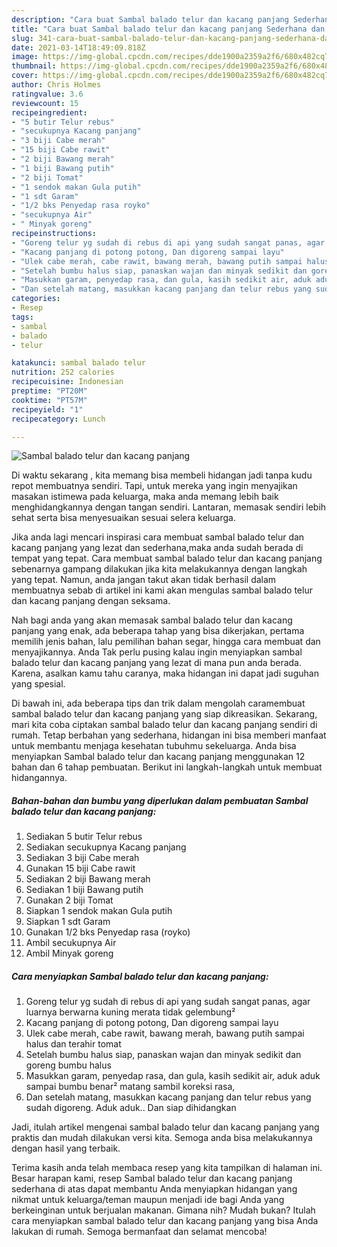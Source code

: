 ```yaml
---
description: "Cara buat Sambal balado telur dan kacang panjang Sederhana dan Mudah Dibuat"
title: "Cara buat Sambal balado telur dan kacang panjang Sederhana dan Mudah Dibuat"
slug: 341-cara-buat-sambal-balado-telur-dan-kacang-panjang-sederhana-dan-mudah-dibuat
date: 2021-03-14T18:49:09.818Z
image: https://img-global.cpcdn.com/recipes/dde1900a2359a2f6/680x482cq70/sambal-balado-telur-dan-kacang-panjang-foto-resep-utama.jpg
thumbnail: https://img-global.cpcdn.com/recipes/dde1900a2359a2f6/680x482cq70/sambal-balado-telur-dan-kacang-panjang-foto-resep-utama.jpg
cover: https://img-global.cpcdn.com/recipes/dde1900a2359a2f6/680x482cq70/sambal-balado-telur-dan-kacang-panjang-foto-resep-utama.jpg
author: Chris Holmes
ratingvalue: 3.6
reviewcount: 15
recipeingredient:
- "5 butir Telur rebus"
- "secukupnya Kacang panjang"
- "3 biji Cabe merah"
- "15 biji Cabe rawit"
- "2 biji Bawang merah"
- "1 biji Bawang putih"
- "2 biji Tomat"
- "1 sendok makan Gula putih"
- "1 sdt Garam"
- "1/2 bks Penyedap rasa royko"
- "secukupnya Air"
- " Minyak goreng"
recipeinstructions:
- "Goreng telur yg sudah di rebus di api yang sudah sangat panas, agar luarnya berwarna kuning merata tidak gelembung²"
- "Kacang panjang di potong potong, Dan digoreng sampai layu"
- "Ulek cabe merah, cabe rawit, bawang merah, bawang putih sampai halus dan terahir tomat"
- "Setelah bumbu halus siap, panaskan wajan dan minyak sedikit dan goreng bumbu halus"
- "Masukkan garam, penyedap rasa, dan gula, kasih sedikit air, aduk aduk sampai bumbu benar² matang sambil koreksi rasa,"
- "Dan setelah matang, masukkan kacang panjang dan telur rebus yang sudah digoreng. Aduk aduk.. Dan siap dihidangkan"
categories:
- Resep
tags:
- sambal
- balado
- telur

katakunci: sambal balado telur 
nutrition: 252 calories
recipecuisine: Indonesian
preptime: "PT20M"
cooktime: "PT57M"
recipeyield: "1"
recipecategory: Lunch

---
```



![Sambal balado telur dan kacang panjang](https://img-global.cpcdn.com/recipes/dde1900a2359a2f6/680x482cq70/sambal-balado-telur-dan-kacang-panjang-foto-resep-utama.jpg)

Di waktu  sekarang , kita memang bisa membeli hidangan jadi tanpa kudu repot membuatnya sendiri. Tapi, untuk mereka yang ingin menyajikan masakan istimewa pada keluarga, maka anda memang lebih baik menghidangkannya dengan tangan sendiri. Lantaran, memasak sendiri lebih sehat serta bisa menyesuaikan sesuai selera keluarga.

Jika anda lagi mencari inspirasi cara membuat sambal balado telur dan kacang panjang yang lezat dan sederhana,maka anda sudah berada di tempat yang tepat. Cara membuat sambal balado telur dan kacang panjang  sebenarnya gampang dilakukan jika kita melakukannya dengan langkah yang tepat. Namun, anda jangan takut akan tidak berhasil dalam membuatnya 
sebab di artikel ini kami akan mengulas sambal balado telur dan kacang panjang dengan seksama.  



Nah bagi anda yang akan memasak sambal balado telur dan kacang panjang yang enak, ada beberapa tahap yang bisa dikerjakan, pertama memilih jenis bahan, lalu pemilihan bahan segar, hingga cara membuat dan menyajikannya. Anda Tak perlu pusing kalau ingin menyiapkan sambal balado telur dan kacang panjang yang lezat di mana pun anda berada. Karena, asalkan kamu  tahu caranya, maka hidangan ini dapat jadi suguhan yang spesial.

Di bawah ini, ada beberapa tips dan trik dalam mengolah caramembuat sambal balado telur dan kacang panjang yang siap dikreasikan. Sekarang, mari kita coba ciptakan sambal balado telur dan kacang panjang sendiri di rumah. Tetap berbahan yang sederhana, hidangan ini bisa memberi manfaat untuk membantu menjaga kesehatan tubuhmu sekeluarga. Anda bisa menyiapkan Sambal balado telur dan kacang panjang menggunakan 12 bahan dan 6 tahap pembuatan. Berikut ini langkah-langkah untuk membuat hidangannya.

<!--inarticleads1-->

##### Bahan-bahan dan bumbu yang diperlukan dalam pembuatan Sambal balado telur dan kacang panjang:

1. Sediakan 5 butir Telur rebus
1. Sediakan secukupnya Kacang panjang
1. Sediakan 3 biji Cabe merah
1. Gunakan 15 biji Cabe rawit
1. Sediakan 2 biji Bawang merah
1. Sediakan 1 biji Bawang putih
1. Gunakan 2 biji Tomat
1. Siapkan 1 sendok makan Gula putih
1. Siapkan 1 sdt Garam
1. Gunakan 1/2 bks Penyedap rasa (royko)
1. Ambil secukupnya Air
1. Ambil  Minyak goreng




<!--inarticleads2-->

##### Cara menyiapkan Sambal balado telur dan kacang panjang:

1. Goreng telur yg sudah di rebus di api yang sudah sangat panas, agar luarnya berwarna kuning merata tidak gelembung²
1. Kacang panjang di potong potong, Dan digoreng sampai layu
1. Ulek cabe merah, cabe rawit, bawang merah, bawang putih sampai halus dan terahir tomat
1. Setelah bumbu halus siap, panaskan wajan dan minyak sedikit dan goreng bumbu halus
1. Masukkan garam, penyedap rasa, dan gula, kasih sedikit air, aduk aduk sampai bumbu benar² matang sambil koreksi rasa,
1. Dan setelah matang, masukkan kacang panjang dan telur rebus yang sudah digoreng. Aduk aduk.. Dan siap dihidangkan




Jadi, itulah artikel mengenai  sambal balado telur dan kacang panjang  yang praktis dan mudah dilakukan versi kita. Semoga anda bisa melakukannya dengan hasil yang terbaik. 

Terima kasih anda telah membaca resep yang kita tampilkan di halaman ini. Besar harapan kami, resep  Sambal balado telur dan kacang panjang sederhana di atas dapat membantu Anda menyiapkan hidangan yang nikmat untuk keluarga/teman maupun menjadi ide bagi Anda yang berkeinginan untuk berjualan makanan. Gimana nih? Mudah bukan? Itulah cara menyiapkan sambal balado telur dan kacang panjang yang bisa Anda lakukan di rumah. Semoga bermanfaat dan selamat mencoba!

